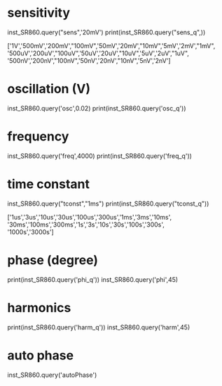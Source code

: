 # sensitivity
inst_SR860.query("sens",'20mV')
print(inst_SR860.query("sens_q",))

['1V','500mV','200mV',"100mV",'50mV','20mV',"10mV",'5mV','2mV',"1mV",\
                   '500uV','200uV',"100uV",'50uV','20uV',"10uV",'5uV','2uV',"1uV",\
                    '500nV','200nV',"100nV",'50nV','20nV',"10nV",'5nV','2nV']

# oscillation (V)
inst_SR860.query('osc',0.02)
print(inst_SR860.query('osc_q'))

# frequency
inst_SR860.query('freq',4000)
print(inst_SR860.query('freq_q'))

# time constant
inst_SR860.query("tconst","1ms")
print(inst_SR860.query("tconst_q"))

['1us','3us','10us','30us','100us','300us','1ms','3ms','10ms',\
                      '30ms','100ms','300ms','1s','3s','10s','30s','100s','300s',\
                        '1000s','3000s']

# phase (degree)
print(inst_SR860.query('phi_q'))
inst_SR860.query('phi',45)

# harmonics
print(inst_SR860.query('harm_q'))
inst_SR860.query('harm',45)

# auto phase
inst_SR860.query('autoPhase')